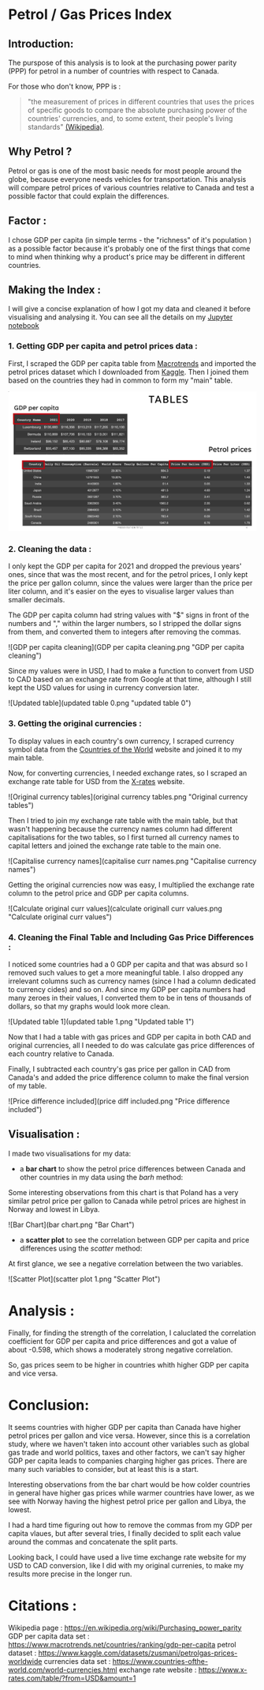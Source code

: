 # Petrol / Gas Prices Index


## Introduction:

The purspose of this analysis is to look at the purchasing power parity (PPP) for petrol in a number of countries with respect to Canada. 

For those who don't know, PPP is :
> "the measurement of prices in different countries that uses the prices of specific goods to compare the absolute purchasing power of the countries' currencies, and, to some extent, their people's living standards" [(Wikipedia)](https://en.wikipedia.org/wiki/Purchasing_power_parity). 


## Why Petrol ?

Petrol or gas is one of the most basic needs for most people around the globe, because everyone needs vehicles for transportation. This analysis will compare petrol prices of various countries relative to Canada and test a possible factor that could explain the differences.


## Factor :

I chose GDP per capita (in simple terms - the "richness" of it's population ) as a possible factor because it's probably one of the first things that come to mind when thinking why a product's price may be different in different countries.


## Making the Index :

I will give a concise explanation of how I got my data and cleaned it before visualising and analysing it. You can see all the details on my [Jupyter notebook](https://colab.research.google.com/drive/1pWbJ-hhp8Sj6IHdxImYj2M9-1FZseAs2#scrollTo=fux1Fx7dKFll) 

### 1. Getting GDP per capita and petrol prices data :

First, I scraped the GDP per capita table from [Macrotrends](https://www.macrotrends.net/countries/ranking/gdp-per-capita) and imported the petrol prices dataset which I downloaded from [Kaggle](https://www.kaggle.com/datasets/zusmani/petrolgas-prices-worldwide). Then I joined them  based on the countries they had in common to form my "main" table. 

![Tables](Tables.png)


### 2. Cleaning the data :

I only kept the GDP per capita for 2021 and dropped the previous years' ones, since that was the most recent, and for the petrol prices, I only kept the price per gallon column, since the values were larger than the price per liter column, and it's easier on the eyes to visualise larger values than smaller decimals. 

The GDP per capita column had string values with "$" signs in front of the numbers and "," within the larger numbers, so I stripped the dollar signs from them, and converted them to integers after removing the commas. 

![GDP per capita cleaning](GDP per capita cleaning.png "GDP per capita cleaning")

Since my values were in USD, I had to make a function to convert from USD to CAD based on an exchange rate from Google at that time, although I still kept the USD values for using in currency conversion later.

![Updated table](updated table 0.png "updated table 0")

### 3. Getting the original currencies :

To display values in each country's own currency, I scraped currency symbol data from the [Countries of the World](https://www.countries-ofthe-world.com/world-currencies.html) website and joined it to my main table. 

Now, for converting currencies, I needed exchange rates, so I scraped an exchange rate table for USD from the [X-rates](https://www.x-rates.com/table/?from=USD&amount=1) website.

![Original currency tables](original currency tables.png "Original currency tables")

Then I tried to join my exchange rate table with the main table, but that wasn't happening because the currency names column had different capitalisations for the two tables, so I first turned all currency names to capital letters and joined the exchange rate table to the main one. 

![Capitalise currency names](capitalise curr names.png "Capitalise currency names")

Getting the original currencies now was easy, I multiplied the exchange rate column to the petrol price and GDP per capita columns. 

![Calculate original curr values](calculate originall curr values.png "Calculate original curr values")

### 4. Cleaning the Final Table and Including Gas Price Differences :

I noticed some countries had a 0 GDP per capita and that was absurd so I removed such values to get a more meaningful table. I also dropped any irrelevant columns such as currency names (since I had a column dedicated to currency cides) and so on. And since my GDP per capita numbers had many zeroes in their values, I converted them to be in tens of thousands of dollars, so that my graphs would look more clean. 

![Updated table 1](updated table 1.png "Updated table 1")

Now that I had a table with gas prices and GDP per capita in both CAD and original currencies, all I needed to do was calculate gas price differences of each country relative to Canada. 

Finally, I subtracted each country's gas price per gallon in CAD from Canada's and added the price difference column to make the final version of my table.

![Price difference included](price diff included.png "Price difference included")


## Visualisation :

I made two visualisations for my data:

* a **bar chart** to show the petrol price differences between Canada and other countries in my data using the *barh* method:

Some interesting observations from this chart is that Poland has a very similar petrol price per gallon to Canada while petrol prices are highest in Norway and lowest in Libya. 

![Bar Chart](bar chart.png "Bar Chart")

* a **scatter plot** to see the correlation between GDP per capita and price differences using the *scatter* method:

At first glance, we see a negative correlation between the two variables.

![Scatter Plot](scatter plot 1.png "Scatter Plot")

# Analysis :

Finally, for finding the strength of the correlation, I caluclated the correlation coefficient for GDP per capita and price differences and got a value of about -0.598, which shows a moderately strong negative correlation.

So, gas prices seem to be higher in countries whith higher GDP per capita and vice versa. 

# Conclusion:

It seems countries with higher GDP per capita than Canada have higher petrol prices per gallon and vice versa. However, since this is a correlation study, where we haven't taken into account other variables such as global gas trade and world politics, taxes and other factors, we can't say higher GDP per capita leads to companies charging higher gas prices. There are many such variables to consider, but at least this is a start.

Interesting observations from the bar chart would be how colder countries in general have higher gas prices while warmer countries have lower, as we see with Norway having the highest petrol price per gallon and Libya, the lowest. 

I had a hard time figuring out how to remove the commas from my GDP per capita vlaues, but after several tries, I finally decided to split each value around the commas and concatenate the split parts.

Looking back, I could have used a live time exchange rate website for my USD to CAD conversion, like I did with my original currenies, to make my results more precise in the longer run. 



# Citations :

Wikipedia page : https://en.wikipedia.org/wiki/Purchasing_power_parity
GDP per capita data set : https://www.macrotrends.net/countries/ranking/gdp-per-capita
petrol dataset : https://www.kaggle.com/datasets/zusmani/petrolgas-prices-worldwide
currencies data set : https://www.countries-ofthe-world.com/world-currencies.html
exchange rate website : https://www.x-rates.com/table/?from=USD&amount=1














